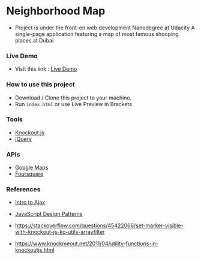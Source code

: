 # Neighborhood Map

- Project is under the front-en web development  Nanodegree at Udacity
A single-page application featuring a map of most famous shooping places at Dubai

### Live Demo 

- Visit this link : [Live Demo](https://elhaw.github.io/Neighborhood-Map-Project)


### How to use this project
- Download / Clone this project to your machine.
- Run `index.html` or use Live Preview in Brackets

### Tools

* [Knockout.js](http://knockoutjs.com/)
* [jQuery](http://jquery.com)

### APIs

* [Google Maps](https://developers.google.com/maps/)
* [Foursquare](https://developer.foursquare.com/)

### References
* [Intro to Ajax](https://www.udacity.com/course/ud110)
* [JavaScript Design Patterns](https://www.udacity.com/courses/javascript-design-patterns--ud989)


* https://stackoverflow.com/questions/45422066/set-marker-visible-with-knockout-js-ko-utils-arrayfilter
* https://www.knockmeout.net/2011/04/utility-functions-in-knockoutjs.html



